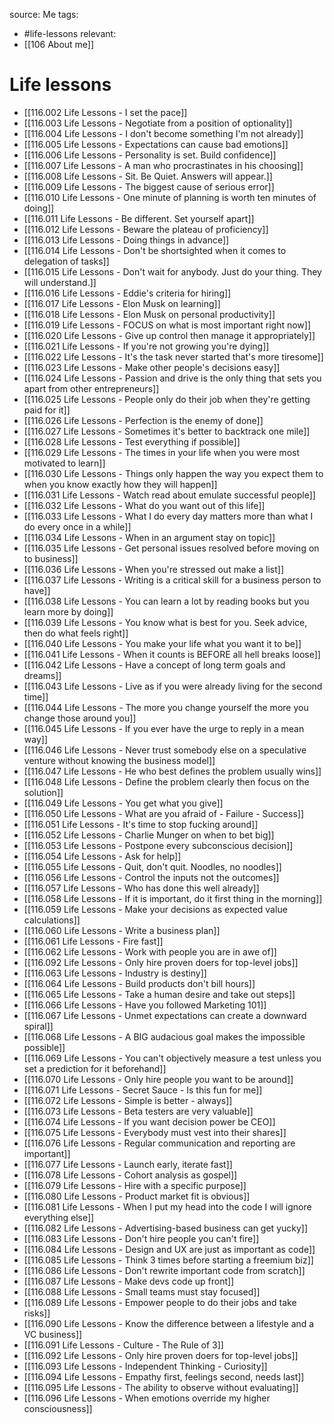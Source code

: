source: Me
tags:
- #life-lessons 
relevant:
- [[106 About me]]

# Life lessons

- [[116.002 Life Lessons - I set the pace]]
- [[116.003 Life Lessons - Negotiate from a position of optionality]]
- [[116.004 Life Lessons - I don't become something I'm not already]]
- [[116.005 Life Lessons - Expectations can cause bad emotions]]
- [[116.006 Life Lessons - Personality is set. Build confidence]]
- [[116.007 Life Lessons - A man who procrastinates in his choosing]]
- [[116.008 Life Lessons - Sit. Be Quiet. Answers will appear.]]
- [[116.009 Life Lessons - The biggest cause of serious error]]
- [[116.010 Life Lessons - One minute of planning is worth ten minutes of doing]]
- [[116.011 Life Lessons - Be different. Set yourself apart]]
- [[116.012 Life Lessons - Beware the plateau of proficiency]]
- [[116.013 Life Lessons - Doing things in advance]]
- [[116.014 Life Lessons - Don't be shortsighted when it comes to delegation of tasks]]
- [[116.015 Life Lessons - Don't wait for anybody. Just do your thing. They will understand.]]
- [[116.016 Life Lessons - Eddie's criteria for hiring]]
- [[116.017 Life Lessons - Elon Musk on learning]]
- [[116.018 Life Lessons - Elon Musk on personal productivity]]
- [[116.019 Life Lessons - FOCUS on what is most important right now]]
- [[116.020 Life Lessons - Give up control then manage it appropriately]]
- [[116.021 Life Lessons - If you're not growing you're dying]]
- [[116.022 Life Lessons - It's the task never started that's more tiresome]]
- [[116.023 Life Lessons - Make other people's decisions easy]]
- [[116.024 Life Lessons - Passion and drive is the only thing that sets you apart from other entrepreneurs]]
- [[116.025 Life Lessons - People only do their job when they're getting paid for it]]
- [[116.026 Life Lessons - Perfection is the enemy of done]]
- [[116.027 Life Lessons - Sometimes it's better to backtrack one mile]]
- [[116.028 Life Lessons - Test everything if possible]]
- [[116.029 Life Lessons - The times in your life when you were most motivated to learn]]
- [[116.030 Life Lessons - Things only happen the way you expect them to when you know exactly how they will happen]]
- [[116.031 Life Lessons - Watch read about emulate successful people]]
- [[116.032 Life Lessons - What do you want out of this life]]
- [[116.033 Life Lessons - What I do every day matters more than what I do every once in a while]]
- [[116.034 Life Lessons - When in an argument stay on topic]]
- [[116.035 Life Lessons - Get personal issues resolved before moving on to business]]
- [[116.036 Life Lessons - When you're stressed out make a list]]
- [[116.037 Life Lessons - Writing is a critical skill for a business person to have]]
- [[116.038 Life Lessons - You can learn a lot by reading books but you learn more by doing]]
- [[116.039 Life Lessons - You know what is best for you. Seek advice, then do what feels right]]
- [[116.040 Life Lessons - You make your life what you want it to be]]
- [[116.041 Life Lessons - When it counts is BEFORE all hell breaks loose]]
- [[116.042 Life Lessons - Have a concept of long term goals and dreams]]
- [[116.043 Life Lessons - Live as if you were already living for the second time]]
- [[116.044 Life Lessons - The more you change yourself the more you change those around you]]
- [[116.045 Life Lessons - If you ever have the urge to reply in a mean way]]
- [[116.046 Life Lessons - Never trust somebody else on a speculative venture without knowing the business model]]
- [[116.047 Life Lessons - He who best defines the problem usually wins]]
- [[116.048 Life Lessons - Define the problem clearly then focus on the solution]]
- [[116.049 Life Lessons - You get what you give]]
- [[116.050 Life Lessons - What are you afraid of - Failure - Success]]
- [[116.051 Life Lessons - It's time to stop fucking around]]
- [[116.052 Life Lessons - Charlie Munger on when to bet big]]
- [[116.053 Life Lessons - Postpone every subconscious decision]]
- [[116.054 Life Lessons - Ask for help]]
- [[116.055 Life Lessons - Quit, don't quit. Noodles, no noodles]]
- [[116.056 Life Lessons - Control the inputs not the outcomes]]
- [[116.057 Life Lessons - Who has done this well already]]
- [[116.058 Life Lessons - If it is important, do it first thing in the morning]]
- [[116.059 Life Lessons - Make your decisions as expected value calculations]]
- [[116.060 Life Lessons - Write a business plan]]
- [[116.061 Life Lessons - Fire fast]]
- [[116.062 Life Lessons - Work with people you are in awe of]]
- [[116.092 Life Lessons - Only hire proven doers for top-level jobs]]
- [[116.063 Life Lessons - Industry is destiny]]
- [[116.064 Life Lessons - Build products don't bill hours]]
- [[116.065 Life Lessons - Take a human desire and take out steps]]
- [[116.066 Life Lessons - Have you followed Marketing 101]]
- [[116.067 Life Lessons - Unmet expectations can create a downward spiral]]
- [[116.068 Life Lessons - A BIG audacious goal makes the impossible possible]]
- [[116.069 Life Lessons - You can't objectively measure a test unless you set a prediction for it beforehand]]
- [[116.070 Life Lessons - Only hire people you want to be around]]
- [[116.071 Life Lessons - Secret Sauce - Is this fun for me]]
- [[116.072 Life Lessons - Simple is better - always]]
- [[116.073 Life Lessons - Beta testers are very valuable]]
- [[116.074 Life Lessons - If you want decision power be CEO]]
- [[116.075 Life Lessons - Everybody must vest into their shares]]
- [[116.076 Life Lessons - Regular communication and reporting are important]]
- [[116.077 Life Lessons - Launch early, iterate fast]]
- [[116.078 Life Lessons - Cohort analysis as gospel]]
- [[116.079 Life Lessons - Hire with a specific purpose]]
- [[116.080 Life Lessons - Product market fit is obvious]]
- [[116.081 Life Lessons - When I put my head into the code I will ignore everything else]]
- [[116.082 Life Lessons - Advertising-based business can get yucky]]
- [[116.083 Life Lessons - Don't hire people you can't fire]]
- [[116.084 Life Lessons - Design and UX are just as important as code]]
- [[116.085 Life Lessons - Think 3 times before starting a freemium biz]]
- [[116.086 Life Lessons - Don't rewrite important code from scratch]]
- [[116.087 Life Lessons - Make devs code up front]]
- [[116.088 Life Lessons - Small teams must stay focused]]
- [[116.089 Life Lessons - Empower people to do their jobs and take risks]]
- [[116.090 Life Lessons - Know the difference between a lifestyle and a VC business]]
- [[116.091 Life Lessons - Culture - The Rule of 3]]
- [[116.092 Life Lessons - Only hire proven doers for top-level jobs]]
- [[116.093 Life Lessons - Independent Thinking - Curiosity]]
- [[116.094 Life Lessons - Empathy first, feelings second, needs last]]
- [[116.095 Life Lessons - The ability to observe without evaluating]]
- [[116.096 Life Lessons - When emotions override my higher consciousness]]

